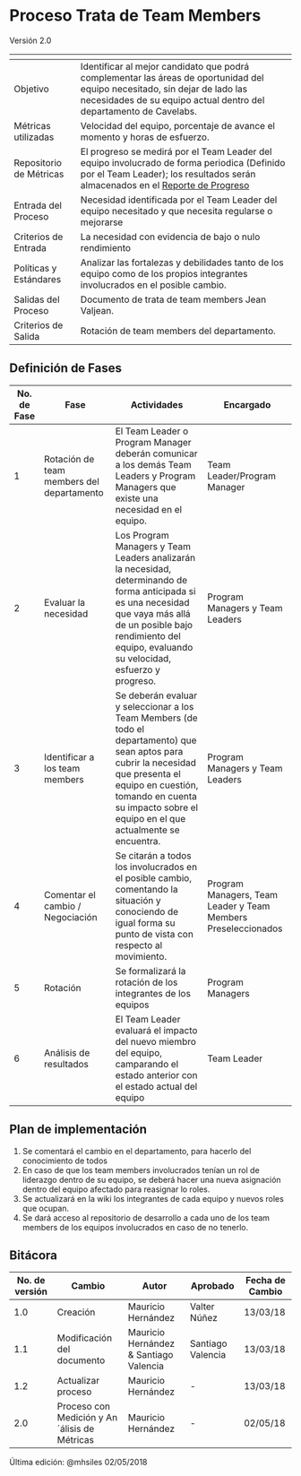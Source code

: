 # Proceso Trata de Team Members
Versión 2.0


[]() | []()
--|--
Objetivo| Identificar al mejor candidato que podrá complementar las áreas de oportunidad del equipo necesitado, sin dejar de lado las necesidades de su equipo actual dentro del departamento de Cavelabs.
Métricas utilizadas | Velocidad del equipo, porcentaje de avance el momento y horas de esfuerzo.
Repositorio de Métricas | El progreso se medirá por el Team Leader del equipo involucrado de forma periodica (Definido por el Team Leader); los resultados serán almacenados en el [Reporte de Progreso](https://github.com/CaveLabs-1/Wiki/blob/MHSILES/TrataTeamMembers/Gestion%20Personas/Procesos/M%C3%A9trica%20Trata%20de%20Team%20Members)
Entrada del Proceso | Necesidad identificada por el Team Leader del equipo necesitado y que necesita regularse o mejorarse
Criterios de Entrada | La necesidad con evidencia de bajo o nulo rendimiento
Políticas y Estándares | Analizar las fortalezas y debilidades tanto de los equipo como de los propios integrantes involucrados en el posible cambio.
Salidas del Proceso | Documento de trata de team members Jean Valjean.
Criterios de Salida | Rotación de team members del departamento.

## Definición de Fases
No. de Fase | Fase | Actividades | Encargado
------------|------|-------------|-----------
1 | Rotación de team members del departamento | El Team Leader o Program Manager deberán comunicar a los demás Team Leaders y Program Managers que existe una necesidad en el equipo. | Team Leader/Program Manager
2 | Evaluar la necesidad | Los Program Managers y Team Leaders analizarán la necesidad, determinando de forma anticipada si es una necesidad que vaya más allá de un posible bajo rendimiento del equipo, evaluando su velocidad, esfuerzo y progreso. | Program Managers y Team Leaders
3 | Identificar a los team members | Se deberán evaluar y seleccionar a los Team Members (de todo el departamento) que sean aptos para cubrir la necesidad que presenta el equipo en cuestión, tomando en cuenta su impacto sobre el equipo en el que actualmente se encuentra. | Program Managers y Team Leaders
4 | Comentar el cambio / Negociación | Se citarán a todos los involucrados en el posible cambio, comentando la situación y conociendo de igual forma su punto de vista con respecto al movimiento.  | Program Managers, Team Leader y Team Members Preseleccionados
5 | Rotación | Se formalizará la rotación de los integrantes de los equipos | Program Managers
6 | Análisis de resultados | El Team Leader evaluará el impacto del nuevo miembro del equipo, camparando el estado anterior con el estado actual del equipo | Team Leader

## Plan de implementación
1. Se comentará el cambio en el departamento, para hacerlo del conocimiento de todos
2. En caso de que los team members involucrados tenían un rol de liderazgo dentro de su equipo, se deberá hacer una nueva asignación dentro del equipo afectado para reasignar lo roles.
3. Se actualizará en la wiki los integrantes de cada equipo y nuevos roles que ocupan.
4. Se dará acceso al repositorio de desarrollo a cada uno de los team members de los equipos involucrados en caso de no tenerlo.


## Bitácora
No. de versión | Cambio | Autor | Aprobado | Fecha de Cambio
---------------|--------|-------|----------|-----------------
1.0 | Creación | Mauricio Hernández | Valter Núñez | 13/03/18
1.1| Modificación del documento | Mauricio Hernández & Santiago Valencia | Santiago Valencia | 13/03/18
1.2| Actualizar proceso | Mauricio Hernández | - | 13/03/18
2.0| Proceso con Medición y An´álisis de Métricas | Mauricio Hernández | - | 02/05/18




Última edición: @mhsiles 02/05/2018
